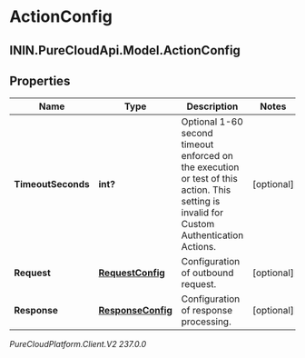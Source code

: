 # ActionConfig

## ININ.PureCloudApi.Model.ActionConfig

## Properties

|Name | Type | Description | Notes|
|------------ | ------------- | ------------- | -------------|
| **TimeoutSeconds** | **int?** | Optional 1-60 second timeout enforced on the execution or test of this action. This setting is invalid for Custom Authentication Actions. | [optional] |
| **Request** | [**RequestConfig**](RequestConfig) | Configuration of outbound request. | [optional] |
| **Response** | [**ResponseConfig**](ResponseConfig) | Configuration of response processing. | [optional] |



_PureCloudPlatform.Client.V2 237.0.0_

